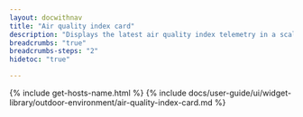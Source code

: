 ```yaml
---
layout: docwithnav
title: "Air quality index card"
description: "Displays the latest air quality index telemetry in a scalable rectangle card."
breadcrumbs: "true"
breadcrumbs-steps: "2"
hidetoc: "true"

---
```

{% include get-hosts-name.html %}
{% include docs/user-guide/ui/widget-library/outdoor-environment/air-quality-index-card.md %}
